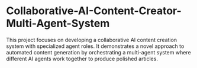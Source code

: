 # Collaborative-AI-Content-Creator-Multi-Agent-System
This project focuses on developing a collaborative AI content creation system with specialized agent roles. It demonstrates a novel approach to automated content generation by orchestrating a multi-agent system where different AI agents work together to produce polished articles.
